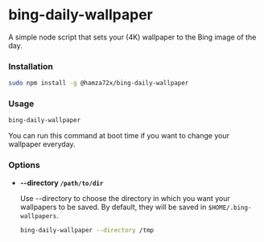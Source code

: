 # bing-daily-wallpaper

A simple node script that sets your (4K) wallpaper to the Bing image of the day.

### Installation

```bash
sudo npm install -g @hamza72x/bing-daily-wallpaper
```

### Usage

```bash
bing-daily-wallpaper
```

You can run this command at boot time if you want to change your wallpaper everyday.


### Options

- __--directory `/path/to/dir`__

  Use --directory to choose the directory in which you want your wallpapers to be saved. By default, they will be saved in `$HOME/.bing-wallpapers`.

  ```bash
  bing-daily-wallpaper --directory /tmp
  ```
